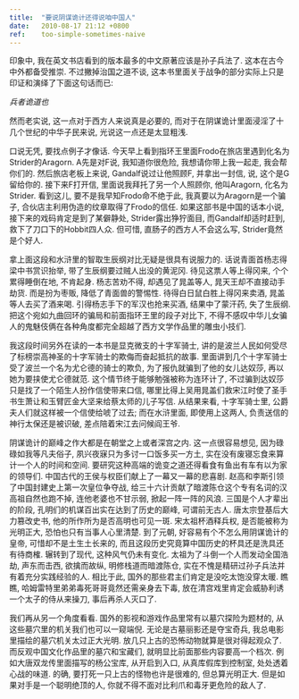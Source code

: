 ```yaml
---
title:  "要说阴谋诡计还得说咱中国人"
date:   2010-08-17 21:12 +0800
ref:    too-simple-sometimes-naive
---
```


印象中, 我在英文书店看到的版本最多的中文原著应该是孙子兵法了. 这本在古今中外都备受推崇. 不过撇掉治国之道不谈, 这本书里面关于战争的部分实际上只是印证和演绎了下面这句话而已:

<cite>
兵者诡道也
</cite>

然而老实说, 这一点对于西方人来说真是必要的, 而对于在阴谋诡计里面浸淫了十几个世纪的中华子民来说, 光说这一点还是太显粗浅.

口说无凭, 要找点例子才像话. 今天早上看到指环王里面Frodo在旅店里遇到化名为Strider的Aragorn. A先是对F说, 我知道你很危险, 我想请你带上我一起走, 我会帮你们的. 然后旅店老板上来说, Gandalf说过让他照顾F, 并拿出一封信, 说, 这个是G留给你的. 接下来F打开信, 里面说我拜托了另一个人照顾你, 他叫Aragorn, 化名为Strider. 看到这儿, 要不是我早知Frodo命不绝于此, 我真要以为Aragorn是一个骗子, 合伙店主利用伪造的纹章取得了Frodo的信任. 如果这部书是中国的话本小说, 接下来的戏码肯定是到了某僻静处, Strider露出狰狞面目, 而Gandalf却适时赶到, 救下了刀口下的Hobbit四人众. 但可惜, 直肠子的西方人不会这么写, Strider竟然是个好人.

拿上面这段和水浒里的智取生辰纲对比无疑是很具有说服力的. 话说青面首杨志得梁中书赏识抬举, 带了生辰纲要过贼人出没的黄泥冈. 待见这票人等上得冈来, 个个累得睡倒在地, 不肯起身. 杨志苦劝不得, 却遇见了晁盖等人, 晁天王却不直接动手劫货. 而是扮为枣贩, 降低了青面兽的警惕性. 待得白日鼠白胜上得冈来卖酒, 晁盖等人去买了酒来喝. 引得杨志手下的军汉也抢来买酒, 结果中了蒙汗药, 失了生辰纲. 把这个宛如九曲回环的骗局和前面指环王里的段子对比下, 不得不感叹中华儿女骗人的鬼魅伎俩在各种角度都完全超越了西方文学作品里的雕虫小技们.

我这段时间另外在读的一本书是显克微支的十字军骑士, 讲的是波兰人民如何受尽了标榜崇高神圣的十字军骑士的欺侮而奋起抵抗的故事. 里面讲到几个十字军骑士受了波兰一个名为尤仑德的骑士的欺负, 为了报仇就骗到了他的女儿达奴莎, 再以她为要挟使尤仑德就范. 这个情节终于能够勉强被称为连环计了, 不过骗到达奴莎只是找了一个陌生人扮作信使带来口信, 哪里比得上吴用晁盖们救宋江时使了圣手书生萧让和玉臂匠金大坚来给蔡太师的儿子写信. 从结果来看, 十字军骑士里, 公爵夫人们就这样被一个信使给唬了过去; 而在水浒里面, 即使用上这两人, 负责送信的神行太保还是被识破, 差点陪着宋江去问候阎王爷.

阴谋诡计的巅峰之作大都是在朝堂之上或者深宫之内. 这一点很容易想见, 因为碌碌如我等凡夫俗子, 夙兴夜寐只为多讨一口饭多买一方土, 实在没有废寝忘食来算计一个人的时间和空间. 要研究这种高端的诡变之道还得看食有鱼出有车有以为家的领导们. 中国古代的王侯与权臣们献上了一幕又一幕的悲喜剧. 赵高和李斯引领了中国封建史上第一次皇位争夺战, 给三十六计贡献了暗渡陈仓这个专有名词的汉高祖自然也跑不掉, 连他老婆也不甘示弱, 掀起一阵一阵的风浪. 三国是个人才辈出的阶段, 孔明们的机谋百出实在达到了历史的巅峰, 可谓前无古人. 唐太宗登基后大力篡改史书, 他的所作所为是否高明也可见一斑. 宋太祖杯酒释兵权, 是否能被称为光明正大, 恐怕也只有当事人心里清楚. 到了元朝, 好容易有个不怎么用阴谋诡计的皇帝, 可惜却不是土生土长来的, 而且这段历史究竟算中国历史的杯具还是洗具还有待商榷. 辗转到了现代, 这种风气仍未有变化. 太祖为了斗倒一个人而发动全国浩劫, 声东而击西, 欲擒而故纵, 明修栈道而暗渡陈仓, 实在不愧是精研过孙子兵法并有着充分实践经验的人. 相比于此, 国外的那些君主们肯定是没吃太饱没穿太暖. 瞧瞧, 哈姆雷特里弟弟毒死哥哥竟然还需亲身去下毒, 放在清宫戏里肯定会威胁利诱一个太子的侍从来操刀, 事后再杀人灭口了.

我们再从另一个角度看看. 国外的影视和游戏作品里常有以墓穴探险为题材的, 从这些墓穴里的机关我们也可以一窥端倪. 无论是古墓丽影还是夺宝奇兵, 我总电影里描绘的墓穴机关太过正大光明. 放几只上古的恐怖动物就算是很对得起观众了. 而反观中国文化作品里的墓穴和宝藏们, 就明显比前面那些内容要高一个档次. 例如大唐双龙传里面描写的杨公宝库, 从开启到入口, 从真库假库到控制室, 处处透着心战的味道. 的确, 要打死一只上古的怪物也许是很难的, 但总算光明正大. 但是如果对手是一个聪明绝顶的人, 你就不得不面对比利爪和毒牙更危险的敌人了.
